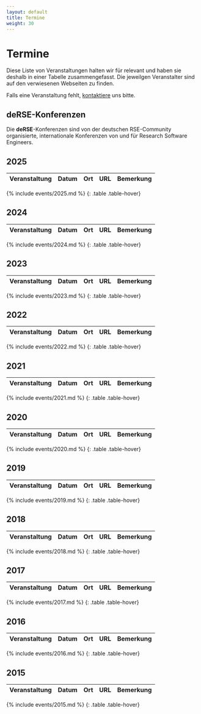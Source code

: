 ```yaml
--- 
layout: default 
title: Termine
weight: 30
---
```


# Termine

Diese Liste von Veranstaltungen halten wir für relevant und haben sie
deshalb in einer Tabelle zusammengefasst. Die jeweilgen Veranstalter
sind auf den verwiesenen Webseiten zu finden.

Falls eine Veranstaltung fehlt, [kontaktiere](join.html) uns bitte.

## deRSE-Konferenzen

Die **deRSE**-Konferenzen sind von der deutschen RSE-Community organisierte, internationale Konferenzen von und für Research Software Engineers.

## 2025

| Veranstaltung | Datum | Ort | URL | Bemerkung |
| --- | --- | --- | --- | --- |
{% include events/2025.md %}
{: .table .table-hover}

## 2024

| Veranstaltung | Datum | Ort | URL | Bemerkung |
| --- | --- | --- | --- | --- |
{% include events/2024.md %}
{: .table .table-hover}

## 2023

| Veranstaltung | Datum | Ort | URL | Bemerkung |
| --- | --- | --- | --- | --- |
{% include events/2023.md %}
{: .table .table-hover}

## 2022

| Veranstaltung | Datum | Ort | URL | Bemerkung |
| --- | --- | --- | --- | --- |
{% include events/2022.md %}
{: .table .table-hover}

## 2021

| Veranstaltung | Datum | Ort | URL | Bemerkung |
| --- | --- | --- | --- | --- |
{% include events/2021.md %}
{: .table .table-hover}

## 2020

| Veranstaltung | Datum | Ort | URL | Bemerkung |
| --- | --- | --- | --- | --- |
{% include events/2020.md %}
{: .table .table-hover}

## 2019  

| Veranstaltung | Datum | Ort | URL | Bemerkung |
| --- | --- | --- | --- | --- |
{% include events/2019.md %}
{: .table .table-hover}

## 2018  

| Veranstaltung | Datum | Ort | URL | Bemerkung |
| --- | --- | --- | --- | --- |
{% include events/2018.md %}
{: .table .table-hover}

## 2017

| Veranstaltung | Datum | Ort | URL | Bemerkung |
| --- | --- | --- | --- | --- |
{% include events/2017.md %}
{: .table .table-hover}

## 2016

| Veranstaltung | Datum | Ort | URL | Bemerkung |
| --- | --- | --- | --- | --- |
{% include events/2016.md %}
{: .table .table-hover}

## 2015

| Veranstaltung | Datum | Ort | URL | Bemerkung |
| --- | --- | --- | --- | --- |
{% include events/2015.md %}
{: .table .table-hover}
